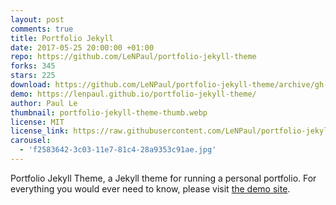 ```yaml
---
layout: post
comments: true
title: Portfolio Jekyll
date: 2017-05-25 20:00:00 +01:00
repo: https://github.com/LeNPaul/portfolio-jekyll-theme
forks: 345
stars: 225
download: https://github.com/LeNPaul/portfolio-jekyll-theme/archive/gh-pages.zip
demo: https://lenpaul.github.io/portfolio-jekyll-theme/
author: Paul Le
thumbnail: portfolio-jekyll-theme-thumb.webp
license: MIT
license_link: https://raw.githubusercontent.com/LeNPaul/portfolio-jekyll-theme/refs/heads/gh-pages/LICENSE.md
carousel:
  - 'f2583642-3c03-11e7-81c4-28a9353c91ae.jpg'
---
```


Portfolio Jekyll Theme, a Jekyll theme for running a personal portfolio. For everything you would ever need to know, please visit [the demo site](https://lenpaul.github.io/portfolio-jekyll-theme/).
